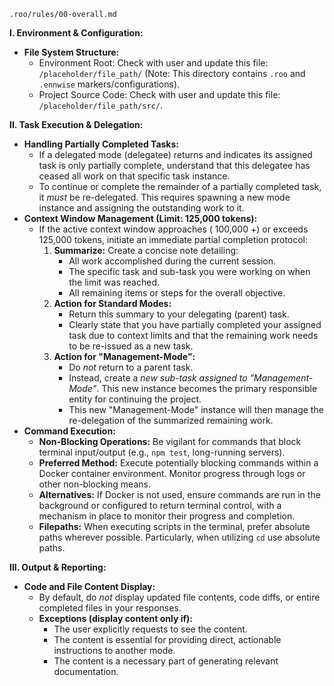 `.roo/rules/00-overall.md`

**I. Environment & Configuration:**

- **File System Structure:**
  - Environment Root: Check with user and update this file: `/placeholder/file_path/` (Note: This directory contains `.roo` and `.ennwise` markers/configurations).
  - Project Source Code: Check with user and update this file: `/placeholder/file_path/src/`.

**II. Task Execution & Delegation:**

- **Handling Partially Completed Tasks:**
  - If a delegated mode (delegatee) returns and indicates its assigned task is only partially complete, understand that this delegatee has ceased all work on that specific task instance.
  - To continue or complete the remainder of a partially completed task, it *must* be re-delegated. This requires spawning a new mode instance and assigning the outstanding work to it.
- **Context Window Management (Limit: 125,000 tokens):**
  - If the active context window approaches ( 100,000 +) or exceeds 125,000 tokens, initiate an immediate partial completion protocol:
    1. **Summarize:** Create a concise note detailing:
       - All work accomplished during the current session.
       - The specific task and sub-task you were working on when the limit was reached.
       - All remaining items or steps for the overall objective.
    2. **Action for Standard Modes:**
       - Return this summary to your delegating (parent) task.
       - Clearly state that you have partially completed your assigned task due to context limits and that the remaining work needs to be re-issued as a new task.
    3. **Action for "Management-Mode":**
       - Do *not* return to a parent task.
       - Instead, create a *new sub-task assigned to "Management-Mode"*. This new instance becomes the primary responsible entity for continuing the project.
       - This new "Management-Mode" instance will then manage the re-delegation of the summarized remaining work.
- **Command Execution:**
  - **Non-Blocking Operations:** Be vigilant for commands that block terminal input/output (e.g., `npm test`, long-running servers).
  - **Preferred Method:** Execute potentially blocking commands within a Docker container environment. Monitor progress through logs or other non-blocking means.
  - **Alternatives:** If Docker is not used, ensure commands are run in the background or configured to return terminal control, with a mechanism in place to monitor their progress and completion.
  - **Filepaths:** When executing scripts in the terminal, prefer absolute paths wherever possible. Particularly, when utilizing `cd` use absolute paths.

**III. Output & Reporting:**

- **Code and File Content Display:**
  - By default, do *not* display updated file contents, code diffs, or entire completed files in your responses.
  - **Exceptions (display content only if):**
    - The user explicitly requests to see the content.
    - The content is essential for providing direct, actionable instructions to another mode.
    - The content is a necessary part of generating relevant documentation.
